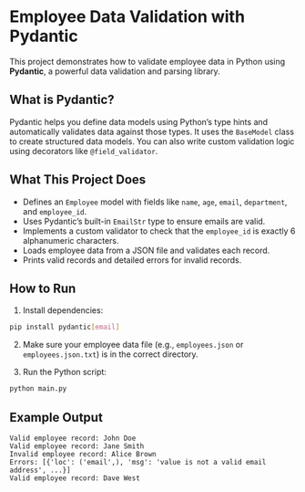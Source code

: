 
# Employee Data Validation with Pydantic

This project demonstrates how to validate employee data in Python using **Pydantic**, a powerful data validation and parsing library.

## What is Pydantic?

Pydantic helps you define data models using Python’s type hints and automatically validates data against those types. It uses the `BaseModel` class to create structured data models. You can also write custom validation logic using decorators like `@field_validator`.

## What This Project Does

* Defines an `Employee` model with fields like `name`, `age`, `email`, `department`, and `employee_id`.
* Uses Pydantic’s built-in `EmailStr` type to ensure emails are valid.
* Implements a custom validator to check that the `employee_id` is exactly 6 alphanumeric characters.
* Loads employee data from a JSON file and validates each record.
* Prints valid records and detailed errors for invalid records.

## How to Run

1. Install dependencies:

```bash
pip install pydantic[email]
```

2. Make sure your employee data file (e.g., `employees.json` or `employees.json.txt`) is in the correct directory.

3. Run the Python script:

```bash
python main.py
```

## Example Output

```
Valid employee record: John Doe
Valid employee record: Jane Smith
Invalid employee record: Alice Brown
Errors: [{'loc': ('email',), 'msg': 'value is not a valid email address', ...}]
Valid employee record: Dave West
```

